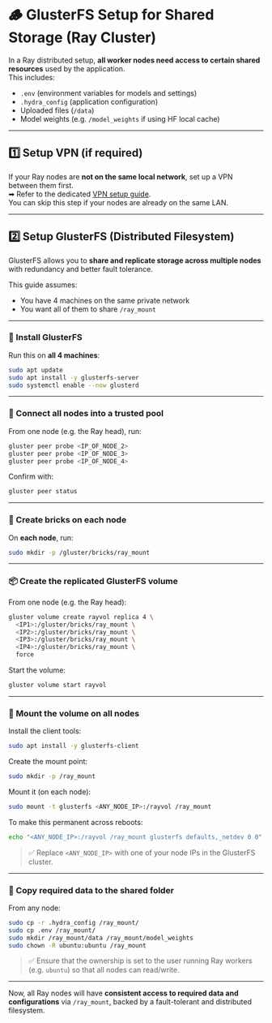 # 🪵 GlusterFS Setup for Shared Storage (Ray Cluster)

In a Ray distributed setup, **all worker nodes need access to certain shared resources** used by the application.  
This includes:

- `.env` (environment variables for models and settings)
- `.hydra_config` (application configuration)
- Uploaded files (`/data`)
- Model weights (e.g. `/model_weights` if using HF local cache)

---

## 1️⃣ Setup VPN (if required)

If your Ray nodes are **not on the same local network**, set up a VPN between them first.  
➡ Refer to the dedicated [VPN setup guide](../docs/setup_vpn.md).  
You can skip this step if your nodes are already on the same LAN.

---

## 2️⃣ Setup GlusterFS (Distributed Filesystem)

GlusterFS allows you to **share and replicate storage across multiple nodes** with redundancy and better fault tolerance.

This guide assumes:
- You have 4 machines on the same private network
- You want all of them to share `/ray_mount`

---

### 🔧 Install GlusterFS

Run this on **all 4 machines**:

```bash
sudo apt update
sudo apt install -y glusterfs-server
sudo systemctl enable --now glusterd
```

---

### 🤝 Connect all nodes into a trusted pool

From one node (e.g. the Ray head), run:

```bash
gluster peer probe <IP_OF_NODE_2>
gluster peer probe <IP_OF_NODE_3>
gluster peer probe <IP_OF_NODE_4>
```

Confirm with:

```bash
gluster peer status
```

---

### 📁 Create bricks on each node

On **each node**, run:

```bash
sudo mkdir -p /gluster/bricks/ray_mount
```

---

### 📦 Create the replicated GlusterFS volume

From one node (e.g. the Ray head):

```bash
gluster volume create rayvol replica 4 \
  <IP1>:/gluster/bricks/ray_mount \
  <IP2>:/gluster/bricks/ray_mount \
  <IP3>:/gluster/bricks/ray_mount \
  <IP4>:/gluster/bricks/ray_mount \
  force
```

Start the volume:

```bash
gluster volume start rayvol
```

---

### 🔗 Mount the volume on all nodes

Install the client tools:

```bash
sudo apt install -y glusterfs-client
```

Create the mount point:

```bash
sudo mkdir -p /ray_mount
```

Mount it (on each node):

```bash
sudo mount -t glusterfs <ANY_NODE_IP>:/rayvol /ray_mount
```

To make this permanent across reboots:

```bash
echo "<ANY_NODE_IP>:/rayvol /ray_mount glusterfs defaults,_netdev 0 0" | sudo tee -a /etc/fstab
```

> ✅ Replace `<ANY_NODE_IP>` with one of your node IPs in the GlusterFS cluster.

---

### 📂 Copy required data to the shared folder

From any node:

```bash
sudo cp -r .hydra_config /ray_mount/
sudo cp .env /ray_mount/
sudo mkdir /ray_mount/data /ray_mount/model_weights
sudo chown -R ubuntu:ubuntu /ray_mount
```

> ✅ Ensure that the ownership is set to the user running Ray workers (e.g. `ubuntu`) so that all nodes can read/write.

---

Now, all Ray nodes will have **consistent access to required data and configurations** via `/ray_mount`, backed by a fault-tolerant and distributed filesystem.